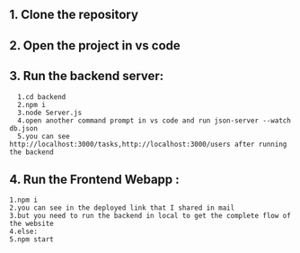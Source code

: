 ## 1. Clone the repository
## 2. Open the project in vs code 
## 3. Run the backend server:
    
      1.cd backend 
      2.npm i 
      3.node Server.js 
      4.open another command prompt in vs code and run json-server --watch db.json 
      5.you can see  http://localhost:3000/tasks,http://localhost:3000/users after running the backend 

## 4. Run the Frontend Webapp :
   
    1.npm i 
    2.you can see in the deployed link that I shared in mail 
    3.but you need to run the backend in local to get the complete flow of the website 
    4.else:
    5.npm start 










